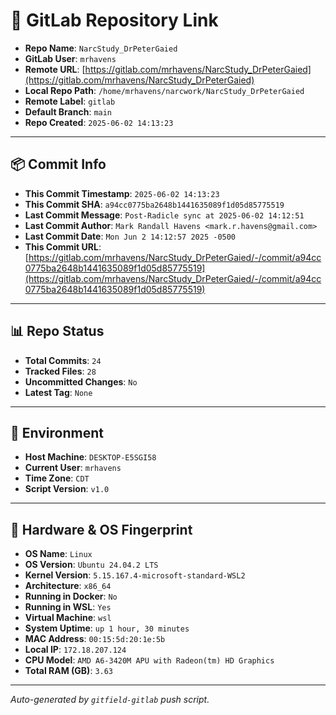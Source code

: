 # 🔗 GitLab Repository Link

- **Repo Name**: `NarcStudy_DrPeterGaied`
- **GitLab User**: `mrhavens`
- **Remote URL**: [https://gitlab.com/mrhavens/NarcStudy_DrPeterGaied](https://gitlab.com/mrhavens/NarcStudy_DrPeterGaied)
- **Local Repo Path**: `/home/mrhavens/narcwork/NarcStudy_DrPeterGaied`
- **Remote Label**: `gitlab`
- **Default Branch**: `main`
- **Repo Created**: `2025-06-02 14:13:23`

---

## 📦 Commit Info

- **This Commit Timestamp**: `2025-06-02 14:13:23`
- **This Commit SHA**: `a94cc0775ba2648b1441635089f1d05d85775519`
- **Last Commit Message**: `Post-Radicle sync at 2025-06-02 14:12:51`
- **Last Commit Author**: `Mark Randall Havens <mark.r.havens@gmail.com>`
- **Last Commit Date**: `Mon Jun 2 14:12:57 2025 -0500`
- **This Commit URL**: [https://gitlab.com/mrhavens/NarcStudy_DrPeterGaied/-/commit/a94cc0775ba2648b1441635089f1d05d85775519](https://gitlab.com/mrhavens/NarcStudy_DrPeterGaied/-/commit/a94cc0775ba2648b1441635089f1d05d85775519)

---

## 📊 Repo Status

- **Total Commits**: `24`
- **Tracked Files**: `28`
- **Uncommitted Changes**: `No`
- **Latest Tag**: `None`

---

## 🧽 Environment

- **Host Machine**: `DESKTOP-E5SGI58`
- **Current User**: `mrhavens`
- **Time Zone**: `CDT`
- **Script Version**: `v1.0`

---

## 🧬 Hardware & OS Fingerprint

- **OS Name**: `Linux`
- **OS Version**: `Ubuntu 24.04.2 LTS`
- **Kernel Version**: `5.15.167.4-microsoft-standard-WSL2`
- **Architecture**: `x86_64`
- **Running in Docker**: `No`
- **Running in WSL**: `Yes`
- **Virtual Machine**: `wsl`
- **System Uptime**: `up 1 hour, 30 minutes`
- **MAC Address**: `00:15:5d:20:1e:5b`
- **Local IP**: `172.18.207.124`
- **CPU Model**: `AMD A6-3420M APU with Radeon(tm) HD Graphics`
- **Total RAM (GB)**: `3.63`

---

_Auto-generated by `gitfield-gitlab` push script._

